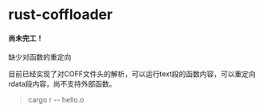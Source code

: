 # rust-coffloader

#### 尚未完工！
缺少对函数的重定向

目前已经实现了对COFF文件头的解析，可以运行text段的函数内容，可以重定向rdata段内容，尚不支持外部函数。

> cargo r -- hello.o
